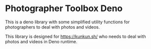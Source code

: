 # Photographer Toolbox Deno

This is a deno library with some simplified utility functions for photographers to deal with photos and videos.

This library is designed for https://kunkun.sh/ who needs to deal with photos and videos in Deno runtime.


